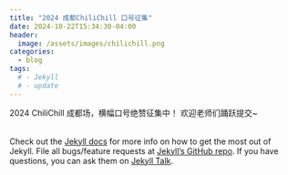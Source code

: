 ```yaml
---
title: "2024 成都ChiliChill 口号征集"
date: 2024-10-22T15:34:30-04:00
header:
  image: /assets/images/chilichill.png
categories:
  - blog
tags:
  # - Jekyll
  # - update
---
```


2024 ChiliChill 成都场，横幅口号绝赞征集中！
欢迎老师们踊跃提交~

<table id="csvTable"></table>

<script src="https://cdnjs.cloudflare.com/ajax/libs/PapaParse/5.3.0/papaparse.min.js"></script>
<script>
  document.addEventListener('DOMContentLoaded', function() {
      // 使用 fetch 读取 CSV 文件
      fetch('/_data/data.csv')  // 确保路径正确
          .then(response => {
              if (!response.ok) {
                  throw new Error('Network response was not ok');
              }
              return response.text();
          })
          .then(data => {
              Papa.parse(data, {
                  header: true,
                  skipEmptyLines: true,
                  complete: function(results) {
                      displayTable(results.data);
                  }
              });
          })
          .catch(error => {
              console.error('Error fetching the CSV file:', error);
          });

      function displayTable(data) {
          const table = document.getElementById('csvTable');
          table.innerHTML = '';

          // 创建表头
          const headerRow = document.createElement('tr');
          Object.keys(data[0]).forEach(header => {
              const th = document.createElement('th');
              th.textContent = header;
              headerRow.appendChild(th);
          });
          table.appendChild(headerRow);

          // 创建数据行
          data.forEach(row => {
              const tr = document.createElement('tr');
              Object.values(row).forEach(value => {
                  const td = document.createElement('td');
                  td.textContent = value;
                  tr.appendChild(td);
              });
              table.appendChild(tr);
          });
      }
  });
</script>


Check out the [Jekyll docs][jekyll-docs] for more info on how to get the most out of Jekyll. File all bugs/feature requests at [Jekyll’s GitHub repo][jekyll-gh]. If you have questions, you can ask them on [Jekyll Talk][jekyll-talk].

[jekyll-docs]: https://jekyllrb.com/docs/home
[jekyll-gh]:   https://github.com/jekyll/jekyll
[jekyll-talk]: https://talk.jekyllrb.com/
